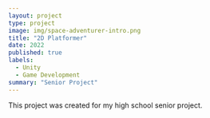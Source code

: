 ```yaml
---
layout: project
type: project
image: img/space-adventurer-intro.png
title: "2D Platformer"
date: 2022
published: true
labels:
  - Unity
  - Game Development
summary: "Senior Project"
---
```


This project was created for my high school senior project.
